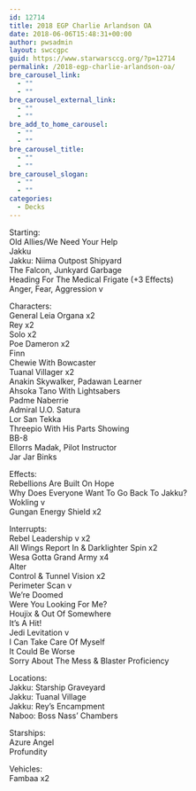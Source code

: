 ```yaml
---
id: 12714
title: 2018 EGP Charlie Arlandson OA
date: 2018-06-06T15:48:31+00:00
author: pwsadmin
layout: swccgpc
guid: https://www.starwarsccg.org/?p=12714
permalink: /2018-egp-charlie-arlandson-oa/
bre_carousel_link:
  - ""
  - ""
bre_carousel_external_link:
  - ""
  - ""
bre_add_to_home_carousel:
  - ""
  - ""
bre_carousel_title:
  - ""
  - ""
bre_carousel_slogan:
  - ""
  - ""
categories:
  - Decks
---
```

Starting:  
Old Allies/We Need Your Help  
Jakku  
Jakku: Niima Outpost Shipyard  
The Falcon, Junkyard Garbage  
Heading For The Medical Frigate (+3 Effects)  
Anger, Fear, Aggression v

Characters:  
General Leia Organa x2  
Rey x2  
Solo x2  
Poe Dameron x2  
Finn  
Chewie With Bowcaster  
Tuanal Villager x2  
Anakin Skywalker, Padawan Learner  
Ahsoka Tano With Lightsabers  
Padme Naberrie  
Admiral U.O. Satura  
Lor San Tekka  
Threepio With His Parts Showing  
BB-8  
Ellorrs Madak, Pilot Instructor  
Jar Jar Binks

Effects:  
Rebellions Are Built On Hope  
Why Does Everyone Want To Go Back To Jakku?  
Wokling v  
Gungan Energy Shield x2

Interrupts:  
Rebel Leadership v x2  
All Wings Report In & Darklighter Spin x2  
Wesa Gotta Grand Army x4  
Alter  
Control & Tunnel Vision x2  
Perimeter Scan v  
We’re Doomed  
Were You Looking For Me?  
Houjix & Out Of Somewhere  
It’s A Hit!  
Jedi Levitation v  
I Can Take Care Of Myself  
It Could Be Worse  
Sorry About The Mess & Blaster Proficiency

Locations:  
Jakku: Starship Graveyard  
Jakku: Tuanal Village  
Jakku: Rey’s Encampment  
Naboo: Boss Nass’ Chambers

Starships:  
Azure Angel  
Profundity

Vehicles:  
Fambaa x2